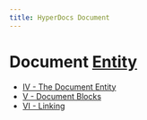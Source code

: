 ```yaml
---
title: HyperDocs Document
---
```


# Document [Entity](./terra-entities)

- [IV - The Document Entity](./document-entity)
- [V - Document Blocks](./document-blocks)
- [VI - Linking](./document-linking)

